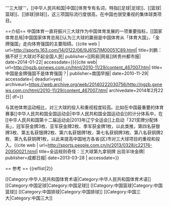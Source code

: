 '''三大球'''，[[中华人民共和国|中国]]体育专有名词，特指[[足球|足球]]、[[篮球|篮球]]、[[排球|排球]]，这三项国际流行度很高，在中国也很受重视的集体球类项目。

==介绍==
中国体育一直将振兴三大球作为中国体育发展的一项重要指标，[[国家体育总局|中国国家体育总局]]认为三大球的赢弱是中国体育从「体育大国」、「金牌强国」走向体育强国的主要阻碍。<ref>{{cite web | url=http://sports.163.com/14/0122/06/9J61S7IM00051C89.html| title=刘鹏：搞不好三大球对不起全国人民| publisher=[[网易|网易]]转贵州都市报| date=2014-01-22| accessdate=}}</ref><ref>{{cite web| url=http://ngzb.gxnews.com.cn/html/2010-11/29/content_467007.htm| title=中国是金牌强国不是体育强国？| publisher=南国早报| date=2010-11-29| accessdate=| deadurl=yes| archiveurl=https://web.archive.org/web/20140222030756/http://ngzb.gxnews.com.cn/html/2010-11/29/content_467007.htm| archivedate=2014年2月22日| df=}}</ref>

与其他体育运动相比，对三大球的投入和重视程度较高。比如在中国最重要的体育赛事[[中华人民共和国全国运动会|中华人民共和国全国运动会]]的计分体系中，在[[中华人民共和国第十二届运动会|2013年辽宁全运会]]上启动「321奖牌分配体系」，冠军获金牌3枚、亚军获金牌2枚、季军获金牌1枚，以此类推，第四名获银牌3枚、第五名获银牌2枚、第六名获银牌1枚，第七名获铜牌3枚、第八名获铜牌2枚、第九名获铜牌1枚，以此来提高中国地方各省(区)市对三大球项目的重视和投入。<ref>{{cite web | url=http://sports.people.com.cn/n/2013/0328/c22176-20950021.html| title=全运规则奇怪：三大球第九拿铜牌 出现半块金牌| publisher=成都日报| date=2013-03-28 | accessdate=}}</ref>

== 参考 ==
{{reflist|2}}

[[Category:中华人民共和国体育术语|Category:中华人民共和国体育术语]]
[[Category:中国足球|Category:中国足球]]
[[Category:中国篮球|Category:中国篮球]]
[[Category:中国排球|Category:中国排球]]
[[Category:中国三大|Category:中国三大]]